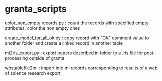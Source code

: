 # granta_scripts
color_non_empty records.py : count the records with specified empty attributes, color the non empty ones


create_model_for_all_ok.py : copy record with "OK" comment value to another folder and create a linked record in another table


mi2ris_export.py : export papers described in folder to a .ris file for post-processing outside of granta


wostablefile2mi : import into mi records corresponding to results of a web of science research export
